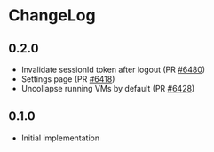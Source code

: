 # ChangeLog

## **0.2.0**

- Invalidate sessionId token after logout (PR [#6480](https://github.com/vatesfr/xen-orchestra/pull/6480))
- Settings page (PR [#6418](https://github.com/vatesfr/xen-orchestra/pull/6418))
- Uncollapse running VMs by default (PR [#6428](https://github.com/vatesfr/xen-orchestra/pull/6428))

## **0.1.0**

- Initial implementation
